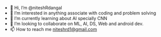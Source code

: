 - 👋 Hi, I’m @niteshRdangal
- 👀 I’m interested in anything associate with coding and problem solving
- 🌱 I’m currently learning about AI specially CNN
- 💞️ I’m looking to collaborate on ML, AI, DS, Web and android dev.
- 📫 How to reach me niteshrd1@gmail.com

<!---
niteshRdangal/niteshRdangal is a ✨ special ✨ repository because its `README.md` (this file) appears on your GitHub profile.
You can click the Preview link to take a look at your changes.
--->
